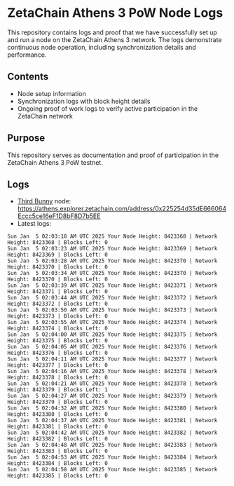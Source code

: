 # ZetaChain Athens 3 PoW Node Logs
This repository contains logs and proof that we have successfully set up and run a node on the ZetaChain Athens 3 network. The logs demonstrate continuous node operation, including synchronization details and performance.

## Contents
- Node setup information
- Synchronization logs with block height details
- Ongoing proof of work logs to verify active participation in the ZetaChain network

## Purpose
This repository serves as documentation and proof of participation in the ZetaChain Athens 3 PoW testnet.

## Logs

- [Third Bunny](https://thirdbunny.xyz/) node: https://athens.explorer.zetachain.com/address/0x225254d35dE666064Eccc5ce16eF1D8bF8D7b5EE
- Latest logs:
```
Sun Jan  5 02:03:18 AM UTC 2025 Your Node Height: 8423368 | Network Height: 8423368 | Blocks Left: 0
Sun Jan  5 02:03:23 AM UTC 2025 Your Node Height: 8423369 | Network Height: 8423369 | Blocks Left: 0
Sun Jan  5 02:03:28 AM UTC 2025 Your Node Height: 8423370 | Network Height: 8423370 | Blocks Left: 0
Sun Jan  5 02:03:34 AM UTC 2025 Your Node Height: 8423370 | Network Height: 8423370 | Blocks Left: 0
Sun Jan  5 02:03:39 AM UTC 2025 Your Node Height: 8423371 | Network Height: 8423371 | Blocks Left: 0
Sun Jan  5 02:03:44 AM UTC 2025 Your Node Height: 8423372 | Network Height: 8423372 | Blocks Left: 0
Sun Jan  5 02:03:50 AM UTC 2025 Your Node Height: 8423373 | Network Height: 8423373 | Blocks Left: 0
Sun Jan  5 02:03:55 AM UTC 2025 Your Node Height: 8423374 | Network Height: 8423374 | Blocks Left: 0
Sun Jan  5 02:04:00 AM UTC 2025 Your Node Height: 8423375 | Network Height: 8423375 | Blocks Left: 0
Sun Jan  5 02:04:05 AM UTC 2025 Your Node Height: 8423376 | Network Height: 8423376 | Blocks Left: 0
Sun Jan  5 02:04:11 AM UTC 2025 Your Node Height: 8423377 | Network Height: 8423377 | Blocks Left: 0
Sun Jan  5 02:04:16 AM UTC 2025 Your Node Height: 8423378 | Network Height: 8423378 | Blocks Left: 0
Sun Jan  5 02:04:21 AM UTC 2025 Your Node Height: 8423378 | Network Height: 8423379 | Blocks Left: 1
Sun Jan  5 02:04:27 AM UTC 2025 Your Node Height: 8423379 | Network Height: 8423379 | Blocks Left: 0
Sun Jan  5 02:04:32 AM UTC 2025 Your Node Height: 8423380 | Network Height: 8423380 | Blocks Left: 0
Sun Jan  5 02:04:37 AM UTC 2025 Your Node Height: 8423381 | Network Height: 8423381 | Blocks Left: 0
Sun Jan  5 02:04:42 AM UTC 2025 Your Node Height: 8423382 | Network Height: 8423382 | Blocks Left: 0
Sun Jan  5 02:04:48 AM UTC 2025 Your Node Height: 8423383 | Network Height: 8423383 | Blocks Left: 0
Sun Jan  5 02:04:53 AM UTC 2025 Your Node Height: 8423384 | Network Height: 8423384 | Blocks Left: 0
Sun Jan  5 02:04:58 AM UTC 2025 Your Node Height: 8423385 | Network Height: 8423385 | Blocks Left: 0
```
